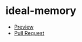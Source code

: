 # ideal-memory
 - [Preview](https://chriszinch.github.io/your-repo/)
 - [Pull Request](https://github.com/chriszinch/your-repo/pull/1/files)
